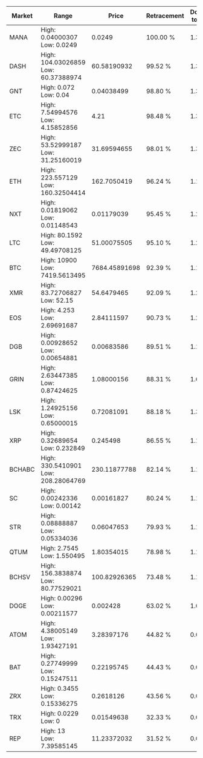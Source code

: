 | Market | Range | Price| Retracement | Doubles to 50% |
| --- | --- | --- | --- | --- |
| MANA | High: 0.04000307<br />Low: 0.0249 | 0.0249 | 100.00 % | 1.30 |
| DASH | High: 104.03026859<br />Low: 60.37388974 | 60.58190932 | 99.52 % | 1.36 |
| GNT | High: 0.072<br />Low: 0.04 | 0.04038499 | 98.80 % | 1.39 |
| ETC | High: 7.54994576<br />Low: 4.15852856 | 4.21 | 98.48 % | 1.39 |
| ZEC | High: 53.52999187<br />Low: 31.25160019 | 31.69594655 | 98.01 % | 1.34 |
| ETH | High: 223.557129<br />Low: 160.32504414 | 162.7050419 | 96.24 % | 1.18 |
| NXT | High: 0.01819062<br />Low: 0.01148543 | 0.01179039 | 95.45 % | 1.26 |
| LTC | High: 80.1592<br />Low: 49.49708125 | 51.00075505 | 95.10 % | 1.27 |
| BTC | High: 10900<br />Low: 7419.5613495 | 7684.45891698 | 92.39 % | 1.19 |
| XMR | High: 83.72706827<br />Low: 52.15 | 54.6479465 | 92.09 % | 1.24 |
| EOS | High: 4.253<br />Low: 2.69691687 | 2.84111597 | 90.73 % | 1.22 |
| DGB | High: 0.00928652<br />Low: 0.00654881 | 0.00683586 | 89.51 % | 1.16 |
| GRIN | High: 2.63447385<br />Low: 0.87424625 | 1.08000156 | 88.31 % | 1.62 |
| LSK | High: 1.24925156<br />Low: 0.65000015 | 0.72081091 | 88.18 % | 1.32 |
| XRP | High: 0.32689654<br />Low: 0.232849 | 0.245498 | 86.55 % | 1.14 |
| BCHABC | High: 330.5410901<br />Low: 208.28064769 | 230.11877788 | 82.14 % | 1.17 |
| SC | High: 0.00242336<br />Low: 0.00142 | 0.00161827 | 80.24 % | 1.19 |
| STR | High: 0.08888887<br />Low: 0.05334036 | 0.06047653 | 79.93 % | 1.18 |
| QTUM | High: 2.7545<br />Low: 1.550495 | 1.80354015 | 78.98 % | 1.19 |
| BCHSV | High: 156.3838874<br />Low: 80.77529021 | 100.82926365 | 73.48 % | 1.18 |
| DOGE | High: 0.00296<br />Low: 0.00211577 | 0.002428 | 63.02 % | 1.05 |
| ATOM | High: 4.38005149<br />Low: 1.93427191 | 3.28397176 | 44.82 % | 0.00 |
| BAT | High: 0.27749999<br />Low: 0.15247511 | 0.22195745 | 44.43 % | 0.00 |
| ZRX | High: 0.3455<br />Low: 0.15336275 | 0.2618126 | 43.56 % | 0.00 |
| TRX | High: 0.0229<br />Low: 0 | 0.01549638 | 32.33 % | 0.00 |
| REP | High: 13<br />Low: 7.39585145 | 11.23372032 | 31.52 % | 0.00 |
